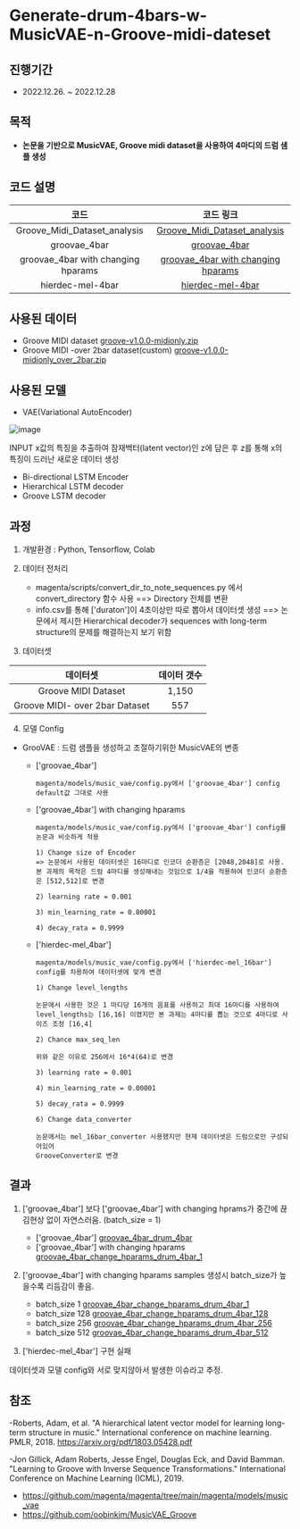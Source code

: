 # Generate-drum-4bars-w-MusicVAE-n-Groove-midi-dateset
 
## 진행기간 
- 2022.12.26. ~ 2022.12.28

## 목적
- **논문을 기반으로 MusicVAE, Groove midi dataset을 사용하여 4마디의 드럼 샘플 생성**  
          
## 코드 설명

   
코드     | 코드 링크   | 
:-------:|:-----------:|
Groove_Midi_Dataset_analysis|[Groove_Midi_Dataset_analysis](https://github.com/AliceecilA93/Generate-drum-4bars-with-MusicVAE-and-Groove-midi-dateset/blob/main/source/Groove_Midi_Dataset_analysis.ipynb)|         
groovae_4bar | [groovae_4bar](https://github.com/AliceecilA93/Generate-drum-4bars-with-MusicVAE-and-Groove-midi-dateset/blob/main/source/MusicVAE%2BGroove_MIDI_Dateset%2Bgroovae_4bar.ipynb)|
groovae_4bar with changing hparams| [groovae_4bar with changing hparams](https://github.com/AliceecilA93/Generate-drum-4bars-with-MusicVAE-and-Groove-midi-dateset/blob/main/source/MusicVAE%2BGroove_MIDI_Dataset_groovae_4bar_change_hprams.ipynb)| 
hierdec-mel-4bar | [hierdec-mel-4bar](https://github.com/AliceecilA93/Generate-drum-4bars-with-MusicVAE-and-Groove-midi-dateset/blob/main/source/MusicVAE%2BGroove_MIDI_Dataset%2Bhierdec_mel_4bar.ipynb) |
        

## 사용된 데이터  

- Groove MIDI dataset [groove-v1.0.0-midionly.zip](https://storage.googleapis.com/magentadata/datasets/groove/groove-v1.0.0-midionly.zip)
- Groove MIDI -over 2bar dataset(custom) [groove-v1.0.0-midionly_over_2bar.zip](https://drive.google.com/file/d/1JV2IryZOZJmjSisdxGk6iaq0Di6YulDm/view?usp=share_link)


## 사용된 모델 

- VAE(Variational AutoEncoder) 

![image](https://user-images.githubusercontent.com/112064534/209743089-dee3bf19-271b-47ab-8333-fbedac55ab2f.png)



INPUT x값의 특징을 추출하여 잠재백터(latent vector)인 z에 담은 후 z를 통해 x의 특징이 드러난 새로운 데이터 생성 



  - Bi-directional LSTM Encoder
  - Hierarchical LSTM decoder
  - Groove LSTM decoder


## 과정  

 1. 개발환경 : Python, Tensorflow, Colab
 
 2. 데이터 전처리
    - magenta/scripts/convert_dir_to_note_sequences.py 에서 convert_directory 함수 사용
      ==> Directory 전체를 변환
    - info.csv를 통해 ['duraton']이 4초이상만 따로 뽑아서 데이터셋 생성
      ==> 논문에서 제시한 Hierarchical decoder가 sequences with long-term structure의 문제를 
          해결하는지 보기 위함


 3. 데이터셋
   
 데이터셋 | 데이터 갯수 | 
 :-------:|:-----------:|
 Groove MIDI Dataset | 1,150 |        
 Groove MIDI- over 2bar Dataset | 557 |

 
 4. 모델 Config 
 
 - GrooVAE : 드럼 샘플을 생성하고 조절하기위한 MusicVAE의 변종  
     
   * ['groovae_4bar'] 
 
         magenta/models/music_vae/config.py에서 ['groovae_4bar'] config default값 그대로 사용
    
  
    
   * ['groovae_4bar'] with changing hparams
    
         magenta/models/music_vae/config.py에서 ['groovae_4bar'] config를 논문과 비슷하게 적용 
    
         1) Change size of Encoder 
         => 논문에서 사용된 데이터셋은 16마디로 인코더 순환층은 [2048,2048]로 사용. 본 과제의 목적은 드럼 4마디를 생성해내는 것임으로 1/4을 적용하여 인코더 순환층은 [512,512]로 변경
    
         2) learning rate = 0.001
    
         3) min_learning_rate = 0.00001
    
         4) decay_rata = 0.9999
    
   * ['hierdec-mel_4bar']
    
         magenta/models/music_vae/config.py에서 ['hierdec-mel_16bar'] config를 차용하여 데이터셋에 맞게 변경 
    
         1) Change level_lengths 
    
         논문에서 사용한 것은 1 마디당 16개의 음표를 사용하고 최대 16마디를 사용하여 level_lengths는 [16,16] 이였지만 본 과제는 4마디를 뽑는 것으로 4마디로 사이즈 조정 [16,4]
   
         2) Chance max_seq_len
    
         위와 같은 이유로 256에서 16*4(64)로 변경 
    
         3) learning rate = 0.001
    
         4) min_learning_rate = 0.00001
    
         5) decay_rata = 0.9999
         
         6) Change data_converter
         
         논문에서는 mel_16bar_converter 사용했지만 현재 데이터셋은 드럼으로만 구성되어있어 
         GrooveConverter로 변경 
         
   

## 결과

1)  ['groovae_4bar'] 보다 ['groovae_4bar'] with changing hprams가 중간에 끊김현상 없이 자연스러움. 
  (batch_size = 1) 
    - ['groovae_4bar'] [groovae_4bar_drum_4bar](https://github.com/AliceecilA93/Generate-drum-4bars-with-MusicVAE-and-Groove-midi-dateset/blob/main/groovae_4_bar/gen_midi/groovae_4bar_drum_4bar.mid)
    - ['groovae_4bar'] with changing hparams [groovae_4bar_change_hparams_drum_4bar_1](https://github.com/AliceecilA93/Generate-drum-4bars-with-MusicVAE-and-Groove-midi-dateset/blob/main/groovae_4bar_change_hparams/generated_midi/groovae_4bar_change_hparms_drum_4bar_1.mid)

2) ['groovae_4bar'] with changing hparams samples 생성시 batch_size가 높을수록 리듬감이 좋음.

   - batch_size 1 [groovae_4bar_change_hparams_drum_4bar_1](https://github.com/AliceecilA93/Generate-drum-4bars-with-MusicVAE-and-Groove-midi-dateset/blob/main/groovae_4bar_change_hparams/generated_midi/groovae_4bar_change_hparms_drum_4bar_1.mid)
   - batch_size 128 [groovae_4bar_change_hparams_drum_4bar_128](https://github.com/AliceecilA93/Generate-drum-4bars-with-MusicVAE-and-Groove-midi-dateset/blob/main/groovae_4bar_change_hparams/generated_midi/groovae_4bar_change_hparms_drum_4bar_128.mid)
   - batch_size 256 [groovae_4bar_change_hparams_drum_4bar_256](https://github.com/AliceecilA93/Generate-drum-4bars-with-MusicVAE-and-Groove-midi-dateset/blob/main/groovae_4bar_change_hparams/generated_midi/groovae_4bar_change_hparms_drum_4bar_256.mid)
   - batch_size 512 [groovae_4bar_change_hparams_drum_4bar_512](https://github.com/AliceecilA93/Generate-drum-4bars-with-MusicVAE-and-Groove-midi-dateset/blob/main/groovae_4bar_change_hparams/generated_midi/groovae_4bar_change_hparms_drum_4bar_512.mid)


3) ['hierdec-mel_4bar'] 구현 실패 

데이터셋과 모델 config와 서로 맞지않아서 발생한 이슈라고 추정.
    


## 참조
-Roberts, Adam, et al. "A hierarchical latent vector model for learning long-term structure in music." International conference on machine learning. PMLR, 2018.
https://arxiv.org/pdf/1803.05428.pdf

-Jon Gillick, Adam Roberts, Jesse Engel, Douglas Eck, and David Bamman.
"Learning to Groove with Inverse Sequence Transformations."
  International Conference on Machine Learning (ICML), 2019.
  
- https://github.com/magenta/magenta/tree/main/magenta/models/music_vae
- https://github.com/oobinkim/MusicVAE_Groove
